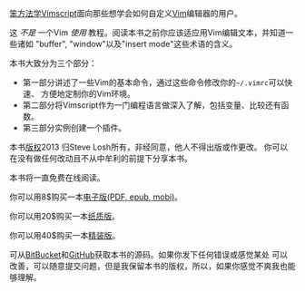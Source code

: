 [笨方法学Vimscript][book]面向那些想学会如何自定义[Vim][]编辑器的用户。

这 *不是* 一个Vim *使用* 教程。阅读本书之前你应该适应用Vim编辑文本，并知道一些诸如
"buffer", "window"以及"insert mode"这些术语的含义。

本书大致分为三个部分：

* 第一部分讲述了一些Vim的基本命令，通过这些命令修改你的`~/.vimrc`可以快速、
  方便地定制你的Vim环境。
* 第二部分将Vimscript作为一门编程语言做深入了解，包括变量、比较还有函数。
* 第三部分实例创建一个插件。

本书[版权][license]2013 归Steve Losh所有，非经同意，他人不得出版或作更改。
你可以在没有做任何改动且不从中牟利的前提下分享本书。

本书将一直免费在线阅读。

你可以用8$购买一本[电子版(PDF, epub, mobi)][leanpub]。

你可以用20$购买一本[纸质版][paper]。

你可以用40$购买一本[精装版][hard]。

[leanpub]: http://leanpub.org/learnvimscriptthehardway
[paper]: http://bit.ly/lvsthw-paperback
[hard]: http://bit.ly/lvsthw-hardcover

可从[BitBucket][hg]和[GitHub][git]获取本书的源码。如果你发下任何错误或感觉某处
可以改善，可以随意提交问题，但是我保留本书的版权，所以，如果你感觉不爽我也能够理解。

[book]: http://learnvimscriptthehardway.stevelosh.com/
[Vim]: http://www.vim.org/
[hg]: http://bitbucket.org/sjl/learnvimscriptthehardway/
[git]: http://github.com/sjl/learnvimscriptthehardway/
[license]: http://learnvimscriptthehardway.stevelosh.com/license.html
